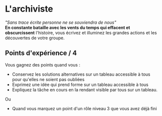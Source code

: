 # L'archiviste
_"Sans trace écrite personne ne se souviendra de nous"_  
__En constante bataille avec les vents du temps qui effacent et obscurcissent__ l'histoire, vous
 écrivez et illuminez les grandes actions et les découvertes de votre groupe.
 
## Points d'expérience / 4 
Vous gagnez des points quand vous :
* Conservez les solutions alternatives sur un tableau accessible à tous pour qu'elles ne
 soient pas oubliées
* Exprimez une idée qui prend forme sur un tableau accessible à tous
* Expliquez la tâche en cours en la rendant visible par tous sur un tableau.

Ou
* Quand vous marquez un point d'un rôle niveau 3 que vous avez déjà fini